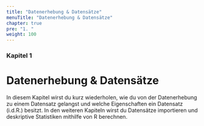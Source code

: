 ```yaml
---
title: "Datenerhebung & Datensätze"
menuTitle: "Datenerhebung & Datensätze"
chapter: true
pre: "1. "
weight: 100
---
```


### Kapitel 1 

# Datenerhebung & Datensätze

In diesem Kapitel wirst du kurz wiederholen, wie du von der Datenerhebung zu einem Datensatz gelangst und welche Eigenschaften ein Datensatz (i.d.R.) besitzt. In den weiteren Kapiteln wirst du Datensätze importieren und deskriptive Statistiken mithilfe von R berechnen. 